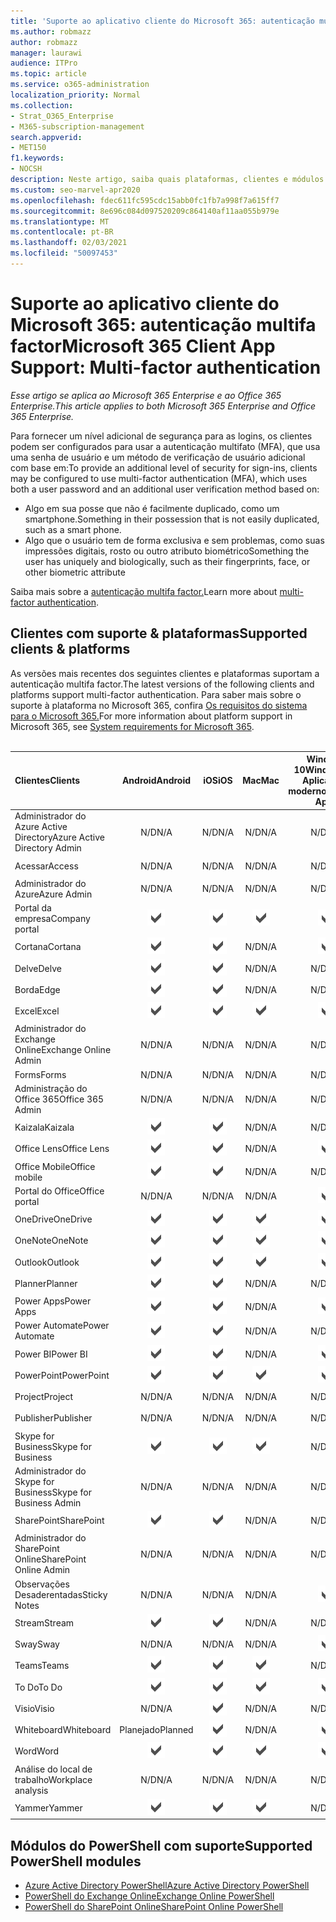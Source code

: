 ```yaml
---
title: 'Suporte ao aplicativo cliente do Microsoft 365: autenticação multifa factor'
ms.author: robmazz
author: robmazz
manager: laurawi
audience: ITPro
ms.topic: article
ms.service: o365-administration
localization_priority: Normal
ms.collection:
- Strat_O365_Enterprise
- M365-subscription-management
search.appverid:
- MET150
f1.keywords:
- NOCSH
description: Neste artigo, saiba quais plataformas, clientes e módulos do PowerShell suportam a autenticação multifa factor para o Microsoft 365.
ms.custom: seo-marvel-apr2020
ms.openlocfilehash: fdec611fc595cdc15abb0fc1fb7a998f7a615ff7
ms.sourcegitcommit: 8e696c084d097520209c864140af11aa055b979e
ms.translationtype: MT
ms.contentlocale: pt-BR
ms.lasthandoff: 02/03/2021
ms.locfileid: "50097453"
---
```

# <a name="microsoft-365-client-app-support-multi-factor-authentication"></a><span data-ttu-id="4ebbe-103">Suporte ao aplicativo cliente do Microsoft 365: autenticação multifa factor</span><span class="sxs-lookup"><span data-stu-id="4ebbe-103">Microsoft 365 Client App Support: Multi-factor authentication</span></span>

<span data-ttu-id="4ebbe-104">*Esse artigo se aplica ao Microsoft 365 Enterprise e ao Office 365 Enterprise.*</span><span class="sxs-lookup"><span data-stu-id="4ebbe-104">*This article applies to both Microsoft 365 Enterprise and Office 365 Enterprise.*</span></span>

<span data-ttu-id="4ebbe-105">Para fornecer um nível adicional de segurança para as logins, os clientes podem ser configurados para usar a autenticação multifato (MFA), que usa uma senha de usuário e um método de verificação de usuário adicional com base em:</span><span class="sxs-lookup"><span data-stu-id="4ebbe-105">To provide an additional level of security for sign-ins, clients may be configured to use multi-factor authentication (MFA), which uses both a user password and an additional user verification method based on:</span></span>

- <span data-ttu-id="4ebbe-106">Algo em sua posse que não é facilmente duplicado, como um smartphone.</span><span class="sxs-lookup"><span data-stu-id="4ebbe-106">Something  in their possession that is not easily duplicated, such as a smart phone.</span></span>
- <span data-ttu-id="4ebbe-107">Algo que o usuário tem de forma exclusiva e sem problemas, como suas impressões digitais, rosto ou outro atributo biométrico</span><span class="sxs-lookup"><span data-stu-id="4ebbe-107">Something the user has uniquely and biologically, such as their fingerprints, face, or other biometric attribute</span></span>

<span data-ttu-id="4ebbe-108">Saiba mais sobre a [autenticação multifa factor.](/azure/active-directory/authentication/multi-factor-authentication)</span><span class="sxs-lookup"><span data-stu-id="4ebbe-108">Learn more about [multi-factor authentication](/azure/active-directory/authentication/multi-factor-authentication).</span></span>

## <a name="supported-clients--platforms"></a><span data-ttu-id="4ebbe-109">Clientes com suporte & plataformas</span><span class="sxs-lookup"><span data-stu-id="4ebbe-109">Supported clients & platforms</span></span>

<span data-ttu-id="4ebbe-110">As versões mais recentes dos seguintes clientes e plataformas suportam a autenticação multifa factor.</span><span class="sxs-lookup"><span data-stu-id="4ebbe-110">The latest versions of the following clients and platforms support multi-factor authentication.</span></span> <span data-ttu-id="4ebbe-111">Para saber mais sobre o suporte à plataforma no Microsoft 365, confira [Os requisitos do sistema para o Microsoft 365.](/microsoft-365/microsoft-365-and-office-resources)</span><span class="sxs-lookup"><span data-stu-id="4ebbe-111">For more information about platform support in Microsoft 365, see [System requirements for Microsoft 365](/microsoft-365/microsoft-365-and-office-resources).</span></span>
<br>
<br>

| <span data-ttu-id="4ebbe-112">Clientes</span><span class="sxs-lookup"><span data-stu-id="4ebbe-112">Clients</span></span> | <span data-ttu-id="4ebbe-113">Android</span><span class="sxs-lookup"><span data-stu-id="4ebbe-113">Android</span></span> | <span data-ttu-id="4ebbe-114">iOS</span><span class="sxs-lookup"><span data-stu-id="4ebbe-114">iOS</span></span> | <span data-ttu-id="4ebbe-115">Mac</span><span class="sxs-lookup"><span data-stu-id="4ebbe-115">Mac</span></span>| <span data-ttu-id="4ebbe-116">Windows 10</span><span class="sxs-lookup"><span data-stu-id="4ebbe-116">Windows 10</span></span> <br> <span data-ttu-id="4ebbe-117">Aplicativos modernos</span><span class="sxs-lookup"><span data-stu-id="4ebbe-117">Modern Apps</span></span>| <span data-ttu-id="4ebbe-118">Windows 10</span><span class="sxs-lookup"><span data-stu-id="4ebbe-118">Windows 10</span></span> <br> <span data-ttu-id="4ebbe-119">Desktop</span><span class="sxs-lookup"><span data-stu-id="4ebbe-119">Desktop</span></span> |
|:---|:---:|:---:|:---:|:---:|:---:|
| <span data-ttu-id="4ebbe-120">Administrador do Azure Active Directory</span><span class="sxs-lookup"><span data-stu-id="4ebbe-120">Azure Active Directory Admin</span></span> | <span data-ttu-id="4ebbe-121">N/D</span><span class="sxs-lookup"><span data-stu-id="4ebbe-121">N/A</span></span> | <span data-ttu-id="4ebbe-122">N/D</span><span class="sxs-lookup"><span data-stu-id="4ebbe-122">N/A</span></span> | <span data-ttu-id="4ebbe-123">N/D</span><span class="sxs-lookup"><span data-stu-id="4ebbe-123">N/A</span></span> | <span data-ttu-id="4ebbe-124">N/D</span><span class="sxs-lookup"><span data-stu-id="4ebbe-124">N/A</span></span> | ![Com suporte](../media/check-mark.png) |
| <span data-ttu-id="4ebbe-126">Acessar</span><span class="sxs-lookup"><span data-stu-id="4ebbe-126">Access</span></span> | <span data-ttu-id="4ebbe-127">N/D</span><span class="sxs-lookup"><span data-stu-id="4ebbe-127">N/A</span></span> | <span data-ttu-id="4ebbe-128">N/D</span><span class="sxs-lookup"><span data-stu-id="4ebbe-128">N/A</span></span> | <span data-ttu-id="4ebbe-129">N/D</span><span class="sxs-lookup"><span data-stu-id="4ebbe-129">N/A</span></span> | <span data-ttu-id="4ebbe-130">N/D</span><span class="sxs-lookup"><span data-stu-id="4ebbe-130">N/A</span></span> | ![Com suporte](../media/check-mark.png) |
| <span data-ttu-id="4ebbe-132">Administrador do Azure</span><span class="sxs-lookup"><span data-stu-id="4ebbe-132">Azure Admin</span></span> | <span data-ttu-id="4ebbe-133">N/D</span><span class="sxs-lookup"><span data-stu-id="4ebbe-133">N/A</span></span> | <span data-ttu-id="4ebbe-134">N/D</span><span class="sxs-lookup"><span data-stu-id="4ebbe-134">N/A</span></span> | <span data-ttu-id="4ebbe-135">N/D</span><span class="sxs-lookup"><span data-stu-id="4ebbe-135">N/A</span></span> | <span data-ttu-id="4ebbe-136">N/D</span><span class="sxs-lookup"><span data-stu-id="4ebbe-136">N/A</span></span> | <span data-ttu-id="4ebbe-137">N/D</span><span class="sxs-lookup"><span data-stu-id="4ebbe-137">N/A</span></span> |
| <span data-ttu-id="4ebbe-138">Portal da empresa</span><span class="sxs-lookup"><span data-stu-id="4ebbe-138">Company portal</span></span> | ![Com suporte](../media/check-mark.png) | ![Com suporte](../media/check-mark.png) | ![Com suporte](../media/check-mark.png) | ![Com suporte](../media/check-mark.png) | <span data-ttu-id="4ebbe-143">N/D</span><span class="sxs-lookup"><span data-stu-id="4ebbe-143">N/A</span></span> |
| <span data-ttu-id="4ebbe-144">Cortana</span><span class="sxs-lookup"><span data-stu-id="4ebbe-144">Cortana</span></span> | ![Com suporte](../media/check-mark.png) | ![Com suporte](../media/check-mark.png) | <span data-ttu-id="4ebbe-147">N/D</span><span class="sxs-lookup"><span data-stu-id="4ebbe-147">N/A</span></span> | ![Com suporte](../media/check-mark.png) | <span data-ttu-id="4ebbe-149">N/D</span><span class="sxs-lookup"><span data-stu-id="4ebbe-149">N/A</span></span> |
| <span data-ttu-id="4ebbe-150">Delve</span><span class="sxs-lookup"><span data-stu-id="4ebbe-150">Delve</span></span> | ![Com suporte](../media/check-mark.png) | ![Com suporte](../media/check-mark.png) | <span data-ttu-id="4ebbe-153">N/D</span><span class="sxs-lookup"><span data-stu-id="4ebbe-153">N/A</span></span> | <span data-ttu-id="4ebbe-154">N/D</span><span class="sxs-lookup"><span data-stu-id="4ebbe-154">N/A</span></span> | <span data-ttu-id="4ebbe-155">N/D</span><span class="sxs-lookup"><span data-stu-id="4ebbe-155">N/A</span></span> |
| <span data-ttu-id="4ebbe-156">Borda</span><span class="sxs-lookup"><span data-stu-id="4ebbe-156">Edge</span></span> | ![Com suporte](../media/check-mark.png) | ![Com suporte](../media/check-mark.png) | <span data-ttu-id="4ebbe-159">N/D</span><span class="sxs-lookup"><span data-stu-id="4ebbe-159">N/A</span></span> | <span data-ttu-id="4ebbe-160">N/D</span><span class="sxs-lookup"><span data-stu-id="4ebbe-160">N/A</span></span> | ![Com suporte](../media/check-mark.png) |
| <span data-ttu-id="4ebbe-162">Excel</span><span class="sxs-lookup"><span data-stu-id="4ebbe-162">Excel</span></span> | ![Com suporte](../media/check-mark.png) | ![Com suporte](../media/check-mark.png) | ![Com suporte](../media/check-mark.png) | ![Com suporte](../media/check-mark.png) | ![Com suporte](../media/check-mark.png) |
| <span data-ttu-id="4ebbe-168">Administrador do Exchange Online</span><span class="sxs-lookup"><span data-stu-id="4ebbe-168">Exchange Online Admin</span></span> | <span data-ttu-id="4ebbe-169">N/D</span><span class="sxs-lookup"><span data-stu-id="4ebbe-169">N/A</span></span> | <span data-ttu-id="4ebbe-170">N/D</span><span class="sxs-lookup"><span data-stu-id="4ebbe-170">N/A</span></span> | <span data-ttu-id="4ebbe-171">N/D</span><span class="sxs-lookup"><span data-stu-id="4ebbe-171">N/A</span></span> | <span data-ttu-id="4ebbe-172">N/D</span><span class="sxs-lookup"><span data-stu-id="4ebbe-172">N/A</span></span> | ![Com suporte](../media/check-mark.png) |
| <span data-ttu-id="4ebbe-174">Forms</span><span class="sxs-lookup"><span data-stu-id="4ebbe-174">Forms</span></span> | <span data-ttu-id="4ebbe-175">N/D</span><span class="sxs-lookup"><span data-stu-id="4ebbe-175">N/A</span></span> | <span data-ttu-id="4ebbe-176">N/D</span><span class="sxs-lookup"><span data-stu-id="4ebbe-176">N/A</span></span> | <span data-ttu-id="4ebbe-177">N/D</span><span class="sxs-lookup"><span data-stu-id="4ebbe-177">N/A</span></span> | <span data-ttu-id="4ebbe-178">N/D</span><span class="sxs-lookup"><span data-stu-id="4ebbe-178">N/A</span></span> | <span data-ttu-id="4ebbe-179">N/D</span><span class="sxs-lookup"><span data-stu-id="4ebbe-179">N/A</span></span> |
| <span data-ttu-id="4ebbe-180">Administração do Office 365</span><span class="sxs-lookup"><span data-stu-id="4ebbe-180">Office 365 Admin</span></span> | <span data-ttu-id="4ebbe-181">N/D</span><span class="sxs-lookup"><span data-stu-id="4ebbe-181">N/A</span></span> | <span data-ttu-id="4ebbe-182">N/D</span><span class="sxs-lookup"><span data-stu-id="4ebbe-182">N/A</span></span> | <span data-ttu-id="4ebbe-183">N/D</span><span class="sxs-lookup"><span data-stu-id="4ebbe-183">N/A</span></span> | <span data-ttu-id="4ebbe-184">N/D</span><span class="sxs-lookup"><span data-stu-id="4ebbe-184">N/A</span></span> | ![Com suporte](../media/check-mark.png) |  |
| <span data-ttu-id="4ebbe-186">Kaizala</span><span class="sxs-lookup"><span data-stu-id="4ebbe-186">Kaizala</span></span> | ![Com suporte](../media/check-mark.png) | ![Com suporte](../media/check-mark.png) | <span data-ttu-id="4ebbe-189">N/D</span><span class="sxs-lookup"><span data-stu-id="4ebbe-189">N/A</span></span> | <span data-ttu-id="4ebbe-190">N/D</span><span class="sxs-lookup"><span data-stu-id="4ebbe-190">N/A</span></span> | <span data-ttu-id="4ebbe-191">N/D</span><span class="sxs-lookup"><span data-stu-id="4ebbe-191">N/A</span></span> |
| <span data-ttu-id="4ebbe-192">Office Lens</span><span class="sxs-lookup"><span data-stu-id="4ebbe-192">Office Lens</span></span>| ![Com suporte](../media/check-mark.png) | ![Com suporte](../media/check-mark.png) | <span data-ttu-id="4ebbe-195">N/D</span><span class="sxs-lookup"><span data-stu-id="4ebbe-195">N/A</span></span> | ![Com suporte](../media/check-mark.png) | <span data-ttu-id="4ebbe-197">N/D</span><span class="sxs-lookup"><span data-stu-id="4ebbe-197">N/A</span></span> |
| <span data-ttu-id="4ebbe-198">Office Mobile</span><span class="sxs-lookup"><span data-stu-id="4ebbe-198">Office mobile</span></span> | ![Com suporte](../media/check-mark.png) | ![Com suporte](../media/check-mark.png) | <span data-ttu-id="4ebbe-201">N/D</span><span class="sxs-lookup"><span data-stu-id="4ebbe-201">N/A</span></span> | <span data-ttu-id="4ebbe-202">N/D</span><span class="sxs-lookup"><span data-stu-id="4ebbe-202">N/A</span></span> | <span data-ttu-id="4ebbe-203">N/D</span><span class="sxs-lookup"><span data-stu-id="4ebbe-203">N/A</span></span> |
| <span data-ttu-id="4ebbe-204">Portal do Office</span><span class="sxs-lookup"><span data-stu-id="4ebbe-204">Office portal</span></span> | <span data-ttu-id="4ebbe-205">N/D</span><span class="sxs-lookup"><span data-stu-id="4ebbe-205">N/A</span></span> | <span data-ttu-id="4ebbe-206">N/D</span><span class="sxs-lookup"><span data-stu-id="4ebbe-206">N/A</span></span> | <span data-ttu-id="4ebbe-207">N/D</span><span class="sxs-lookup"><span data-stu-id="4ebbe-207">N/A</span></span> | ![Com suporte](../media/check-mark.png) | <span data-ttu-id="4ebbe-209">N/D</span><span class="sxs-lookup"><span data-stu-id="4ebbe-209">N/A</span></span> |
| <span data-ttu-id="4ebbe-210">OneDrive</span><span class="sxs-lookup"><span data-stu-id="4ebbe-210">OneDrive</span></span> | ![Com suporte](../media/check-mark.png) | ![Com suporte](../media/check-mark.png) | ![Com suporte](../media/check-mark.png) | ![Com suporte](../media/check-mark.png) | ![Com suporte](../media/check-mark.png) |
| <span data-ttu-id="4ebbe-216">OneNote</span><span class="sxs-lookup"><span data-stu-id="4ebbe-216">OneNote</span></span> | ![Com suporte](../media/check-mark.png) | ![Com suporte](../media/check-mark.png) | ![Com suporte](../media/check-mark.png) | ![Com suporte](../media/check-mark.png) | ![Com suporte](../media/check-mark.png) |
| <span data-ttu-id="4ebbe-222">Outlook</span><span class="sxs-lookup"><span data-stu-id="4ebbe-222">Outlook</span></span> | ![Com suporte](../media/check-mark.png) | ![Com suporte](../media/check-mark.png) | ![Com suporte](../media/check-mark.png) | ![Com suporte](../media/check-mark.png) | ![Com suporte](../media/check-mark.png) |
| <span data-ttu-id="4ebbe-228">Planner</span><span class="sxs-lookup"><span data-stu-id="4ebbe-228">Planner</span></span> | ![Com suporte](../media/check-mark.png) | ![Com suporte](../media/check-mark.png) | <span data-ttu-id="4ebbe-231">N/D</span><span class="sxs-lookup"><span data-stu-id="4ebbe-231">N/A</span></span> | <span data-ttu-id="4ebbe-232">N/D</span><span class="sxs-lookup"><span data-stu-id="4ebbe-232">N/A</span></span> | <span data-ttu-id="4ebbe-233">N/D</span><span class="sxs-lookup"><span data-stu-id="4ebbe-233">N/A</span></span> |
| <span data-ttu-id="4ebbe-234">Power Apps</span><span class="sxs-lookup"><span data-stu-id="4ebbe-234">Power Apps</span></span> | ![Com suporte](../media/check-mark.png) | ![Com suporte](../media/check-mark.png) | <span data-ttu-id="4ebbe-237">N/D</span><span class="sxs-lookup"><span data-stu-id="4ebbe-237">N/A</span></span> | ![Com suporte](../media/check-mark.png) | <span data-ttu-id="4ebbe-239">N/D</span><span class="sxs-lookup"><span data-stu-id="4ebbe-239">N/A</span></span> |
| <span data-ttu-id="4ebbe-240">Power Automate</span><span class="sxs-lookup"><span data-stu-id="4ebbe-240">Power Automate</span></span> | ![Com suporte](../media/check-mark.png) | ![Com suporte](../media/check-mark.png) | <span data-ttu-id="4ebbe-243">N/D</span><span class="sxs-lookup"><span data-stu-id="4ebbe-243">N/A</span></span> | <span data-ttu-id="4ebbe-244">N/D</span><span class="sxs-lookup"><span data-stu-id="4ebbe-244">N/A</span></span> | <span data-ttu-id="4ebbe-245">N/D</span><span class="sxs-lookup"><span data-stu-id="4ebbe-245">N/A</span></span> |
| <span data-ttu-id="4ebbe-246">Power BI</span><span class="sxs-lookup"><span data-stu-id="4ebbe-246">Power BI</span></span> | ![Com suporte](../media/check-mark.png) | ![Com suporte](../media/check-mark.png) | <span data-ttu-id="4ebbe-249">N/D</span><span class="sxs-lookup"><span data-stu-id="4ebbe-249">N/A</span></span> | ![Com suporte](../media/check-mark.png) | ![Com suporte](../media/check-mark.png) |
| <span data-ttu-id="4ebbe-252">PowerPoint</span><span class="sxs-lookup"><span data-stu-id="4ebbe-252">PowerPoint</span></span> | ![Com suporte](../media/check-mark.png) | ![Com suporte](../media/check-mark.png) | ![Com suporte](../media/check-mark.png) | ![Com suporte](../media/check-mark.png) | ![Com suporte](../media/check-mark.png) |
| <span data-ttu-id="4ebbe-258">Project</span><span class="sxs-lookup"><span data-stu-id="4ebbe-258">Project</span></span> | <span data-ttu-id="4ebbe-259">N/D</span><span class="sxs-lookup"><span data-stu-id="4ebbe-259">N/A</span></span> | <span data-ttu-id="4ebbe-260">N/D</span><span class="sxs-lookup"><span data-stu-id="4ebbe-260">N/A</span></span> | <span data-ttu-id="4ebbe-261">N/D</span><span class="sxs-lookup"><span data-stu-id="4ebbe-261">N/A</span></span> | <span data-ttu-id="4ebbe-262">N/D</span><span class="sxs-lookup"><span data-stu-id="4ebbe-262">N/A</span></span> | ![Com suporte](../media/check-mark.png) |
| <span data-ttu-id="4ebbe-264">Publisher</span><span class="sxs-lookup"><span data-stu-id="4ebbe-264">Publisher</span></span> | <span data-ttu-id="4ebbe-265">N/D</span><span class="sxs-lookup"><span data-stu-id="4ebbe-265">N/A</span></span> | <span data-ttu-id="4ebbe-266">N/D</span><span class="sxs-lookup"><span data-stu-id="4ebbe-266">N/A</span></span> | <span data-ttu-id="4ebbe-267">N/D</span><span class="sxs-lookup"><span data-stu-id="4ebbe-267">N/A</span></span> | <span data-ttu-id="4ebbe-268">N/D</span><span class="sxs-lookup"><span data-stu-id="4ebbe-268">N/A</span></span> | ![Com suporte](../media/check-mark.png) |
| <span data-ttu-id="4ebbe-270">Skype for Business</span><span class="sxs-lookup"><span data-stu-id="4ebbe-270">Skype for Business</span></span> | ![Com suporte](../media/check-mark.png) | ![Com suporte](../media/check-mark.png) | ![Com suporte](../media/check-mark.png) | <span data-ttu-id="4ebbe-274">N/D</span><span class="sxs-lookup"><span data-stu-id="4ebbe-274">N/A</span></span> | ![Com suporte](../media/check-mark.png) |
| <span data-ttu-id="4ebbe-276">Administrador do Skype for Business</span><span class="sxs-lookup"><span data-stu-id="4ebbe-276">Skype for Business Admin</span></span> | <span data-ttu-id="4ebbe-277">N/D</span><span class="sxs-lookup"><span data-stu-id="4ebbe-277">N/A</span></span> | <span data-ttu-id="4ebbe-278">N/D</span><span class="sxs-lookup"><span data-stu-id="4ebbe-278">N/A</span></span> | <span data-ttu-id="4ebbe-279">N/D</span><span class="sxs-lookup"><span data-stu-id="4ebbe-279">N/A</span></span> | <span data-ttu-id="4ebbe-280">N/D</span><span class="sxs-lookup"><span data-stu-id="4ebbe-280">N/A</span></span> | ![Com suporte](../media/check-mark.png) |
| <span data-ttu-id="4ebbe-282">SharePoint</span><span class="sxs-lookup"><span data-stu-id="4ebbe-282">SharePoint</span></span> | ![Com suporte](../media/check-mark.png) | ![Com suporte](../media/check-mark.png) | <span data-ttu-id="4ebbe-285">N/D</span><span class="sxs-lookup"><span data-stu-id="4ebbe-285">N/A</span></span> | <span data-ttu-id="4ebbe-286">N/D</span><span class="sxs-lookup"><span data-stu-id="4ebbe-286">N/A</span></span> | <span data-ttu-id="4ebbe-287">N/D</span><span class="sxs-lookup"><span data-stu-id="4ebbe-287">N/A</span></span> |
| <span data-ttu-id="4ebbe-288">Administrador do SharePoint Online</span><span class="sxs-lookup"><span data-stu-id="4ebbe-288">SharePoint Online Admin</span></span> | <span data-ttu-id="4ebbe-289">N/D</span><span class="sxs-lookup"><span data-stu-id="4ebbe-289">N/A</span></span> | <span data-ttu-id="4ebbe-290">N/D</span><span class="sxs-lookup"><span data-stu-id="4ebbe-290">N/A</span></span> | <span data-ttu-id="4ebbe-291">N/D</span><span class="sxs-lookup"><span data-stu-id="4ebbe-291">N/A</span></span> | <span data-ttu-id="4ebbe-292">N/D</span><span class="sxs-lookup"><span data-stu-id="4ebbe-292">N/A</span></span> | ![Com suporte](../media/check-mark.png) |
| <span data-ttu-id="4ebbe-294">Observações Desaderentadas</span><span class="sxs-lookup"><span data-stu-id="4ebbe-294">Sticky Notes</span></span> | <span data-ttu-id="4ebbe-295">N/D</span><span class="sxs-lookup"><span data-stu-id="4ebbe-295">N/A</span></span> | <span data-ttu-id="4ebbe-296">N/D</span><span class="sxs-lookup"><span data-stu-id="4ebbe-296">N/A</span></span> | <span data-ttu-id="4ebbe-297">N/D</span><span class="sxs-lookup"><span data-stu-id="4ebbe-297">N/A</span></span> | ![Com suporte](../media/check-mark.png) | <span data-ttu-id="4ebbe-299">N/D</span><span class="sxs-lookup"><span data-stu-id="4ebbe-299">N/A</span></span> |
| <span data-ttu-id="4ebbe-300">Stream</span><span class="sxs-lookup"><span data-stu-id="4ebbe-300">Stream</span></span> | ![Com suporte](../media/check-mark.png) | ![Com suporte](../media/check-mark.png) | <span data-ttu-id="4ebbe-303">N/D</span><span class="sxs-lookup"><span data-stu-id="4ebbe-303">N/A</span></span> | <span data-ttu-id="4ebbe-304">N/D</span><span class="sxs-lookup"><span data-stu-id="4ebbe-304">N/A</span></span> | <span data-ttu-id="4ebbe-305">N/D</span><span class="sxs-lookup"><span data-stu-id="4ebbe-305">N/A</span></span> |
| <span data-ttu-id="4ebbe-306">Sway</span><span class="sxs-lookup"><span data-stu-id="4ebbe-306">Sway</span></span> | <span data-ttu-id="4ebbe-307">N/D</span><span class="sxs-lookup"><span data-stu-id="4ebbe-307">N/A</span></span> | <span data-ttu-id="4ebbe-308">N/D</span><span class="sxs-lookup"><span data-stu-id="4ebbe-308">N/A</span></span> | <span data-ttu-id="4ebbe-309">N/D</span><span class="sxs-lookup"><span data-stu-id="4ebbe-309">N/A</span></span> | ![Com suporte](../media/check-mark.png) | <span data-ttu-id="4ebbe-311">N/D</span><span class="sxs-lookup"><span data-stu-id="4ebbe-311">N/A</span></span> |
| <span data-ttu-id="4ebbe-312">Teams</span><span class="sxs-lookup"><span data-stu-id="4ebbe-312">Teams</span></span> | ![Com suporte](../media/check-mark.png) | ![Com suporte](../media/check-mark.png) | ![Com suporte](../media/check-mark.png) | <span data-ttu-id="4ebbe-316">N/D</span><span class="sxs-lookup"><span data-stu-id="4ebbe-316">N/A</span></span> | ![Com suporte](../media/check-mark.png) |
| <span data-ttu-id="4ebbe-318">To Do</span><span class="sxs-lookup"><span data-stu-id="4ebbe-318">To Do</span></span> | ![Com suporte](../media/check-mark.png) | ![Com suporte](../media/check-mark.png) | ![Com suporte](../media/check-mark.png) | ![Com suporte](../media/check-mark.png) | <span data-ttu-id="4ebbe-323">N/D</span><span class="sxs-lookup"><span data-stu-id="4ebbe-323">N/A</span></span> |
| <span data-ttu-id="4ebbe-324">Visio</span><span class="sxs-lookup"><span data-stu-id="4ebbe-324">Visio</span></span> | <span data-ttu-id="4ebbe-325">N/D</span><span class="sxs-lookup"><span data-stu-id="4ebbe-325">N/A</span></span> | ![Com suporte](../media/check-mark.png) | <span data-ttu-id="4ebbe-327">N/D</span><span class="sxs-lookup"><span data-stu-id="4ebbe-327">N/A</span></span> | <span data-ttu-id="4ebbe-328">N/D</span><span class="sxs-lookup"><span data-stu-id="4ebbe-328">N/A</span></span> | ![Com suporte](../media/check-mark.png) |
| <span data-ttu-id="4ebbe-330">Whiteboard</span><span class="sxs-lookup"><span data-stu-id="4ebbe-330">Whiteboard</span></span> | <span data-ttu-id="4ebbe-331">Planejado</span><span class="sxs-lookup"><span data-stu-id="4ebbe-331">Planned</span></span> | ![Com suporte](../media/check-mark.png) | <span data-ttu-id="4ebbe-333">N/D</span><span class="sxs-lookup"><span data-stu-id="4ebbe-333">N/A</span></span> | ![Com suporte](../media/check-mark.png) | <span data-ttu-id="4ebbe-335">N/D</span><span class="sxs-lookup"><span data-stu-id="4ebbe-335">N/A</span></span> |
| <span data-ttu-id="4ebbe-336">Word</span><span class="sxs-lookup"><span data-stu-id="4ebbe-336">Word</span></span> | ![Com suporte](../media/check-mark.png) | ![Com suporte](../media/check-mark.png) | ![Com suporte](../media/check-mark.png) | ![Com suporte](../media/check-mark.png) | ![Com suporte](../media/check-mark.png) |
| <span data-ttu-id="4ebbe-342">Análise do local de trabalho</span><span class="sxs-lookup"><span data-stu-id="4ebbe-342">Workplace analysis</span></span> | <span data-ttu-id="4ebbe-343">N/D</span><span class="sxs-lookup"><span data-stu-id="4ebbe-343">N/A</span></span> | <span data-ttu-id="4ebbe-344">N/D</span><span class="sxs-lookup"><span data-stu-id="4ebbe-344">N/A</span></span> | <span data-ttu-id="4ebbe-345">N/D</span><span class="sxs-lookup"><span data-stu-id="4ebbe-345">N/A</span></span> | <span data-ttu-id="4ebbe-346">N/D</span><span class="sxs-lookup"><span data-stu-id="4ebbe-346">N/A</span></span> | <span data-ttu-id="4ebbe-347">N/D</span><span class="sxs-lookup"><span data-stu-id="4ebbe-347">N/A</span></span> |
| <span data-ttu-id="4ebbe-348">Yammer</span><span class="sxs-lookup"><span data-stu-id="4ebbe-348">Yammer</span></span> | ![Com suporte](../media/check-mark.png) | ![Com suporte](../media/check-mark.png) | ![Com suporte](../media/check-mark.png) | <span data-ttu-id="4ebbe-352">N/D</span><span class="sxs-lookup"><span data-stu-id="4ebbe-352">N/A</span></span> | ![Com suporte](../media/check-mark.png) |

## <a name="supported-powershell-modules"></a><span data-ttu-id="4ebbe-354">Módulos do PowerShell com suporte</span><span class="sxs-lookup"><span data-stu-id="4ebbe-354">Supported PowerShell modules</span></span>

- [<span data-ttu-id="4ebbe-355">Azure Active Directory PowerShell</span><span class="sxs-lookup"><span data-stu-id="4ebbe-355">Azure Active Directory PowerShell</span></span>](/powershell/azure/active-directory/overview?view=azureadps-2.0)
- [<span data-ttu-id="4ebbe-356">PowerShell do Exchange Online</span><span class="sxs-lookup"><span data-stu-id="4ebbe-356">Exchange Online PowerShell</span></span>](/powershell/exchange/exchange-online-powershell)
- [<span data-ttu-id="4ebbe-357">PowerShell do SharePoint Online</span><span class="sxs-lookup"><span data-stu-id="4ebbe-357">SharePoint Online PowerShell</span></span>](/powershell/sharepoint/sharepoint-online/connect-sharepoint-online)